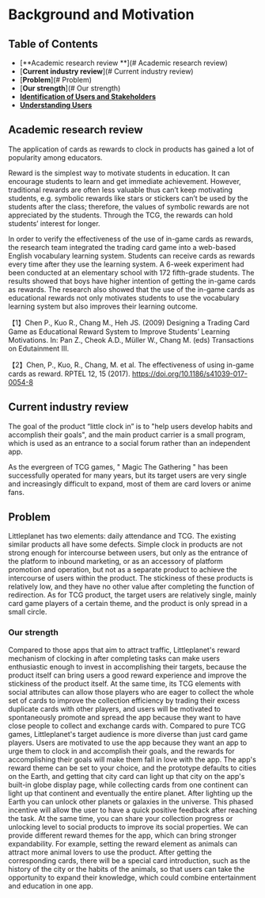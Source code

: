 ﻿# Background and Motivation 

## Table of Contents
* [**Academic research review **](# Academic research review)
* [**Current industry review**](# Current industry review)
* [**Problem**](# Problem)
* [**Our strength**](# Our strength)
* [**Identification of Users and Stakeholders**](#identification-of-users-and-stakeholders)
* [**Understanding Users**](#understanding-users)


## Academic research review 
The application of cards as rewards to clock in products has gained a lot of popularity among educators.

Reward is the simplest way to motivate students in education. It can encourage students to learn and get immediate achievement. However, traditional rewards are often less valuable thus can’t keep motivating students, e.g. symbolic rewards like stars or stickers can’t be used by the students after the class; therefore, the values of symbolic rewards are not appreciated by the students. Through the TCG, the rewards can hold students’ interest for longer.

In order to verify the effectiveness of the use of in-game cards as rewards, the research team integrated the trading card game into a web-based English vocabulary learning system. Students can receive cards as rewards every time after they use the learning system. A 6-week experiment had been conducted at an elementary school with 172 fifth-grade students. The results showed that boys have higher intention of getting the in-game cards as rewards. The research also showed that the use of the in-game cards as educational rewards not only motivates students to use the vocabulary learning system but also improves their learning outcome.

【1】Chen P., Kuo R., Chang M., Heh JS. (2009) Designing a Trading Card Game as Educational Reward System to Improve Students’ Learning Motivations. In: Pan Z., Cheok A.D., Müller W., Chang M. (eds) Transactions on Edutainment III.

【2】Chen, P., Kuo, R., Chang, M. et al. The effectiveness of using in-game cards as reward. RPTEL 12, 15 (2017). https://doi.org/10.1186/s41039-017-0054-8



## Current industry review
The goal of the product “little clock in” is to "help users develop habits and accomplish their goals", and the main product carrier is a small program, which is used as an entrance to a social forum rather than an independent app.

As the evergreen of TCG games, " Magic The Gathering " has been successfully operated for many years, but its target users are very single and increasingly difficult to expand, most of them are card lovers or anime fans.




## Problem
Littleplanet has two elements: daily attendance and TCG. The existing similar products all have some defects. Simple clock in products are not strong enough for intercourse between users, but only as the entrance of the platform to inbound marketing, or as an accessory of platform promotion and operation, but not as a separate product to achieve the intercourse of users within the product. The stickiness of these products is relatively low, and they have no other value after completing the function of redirection. As for TCG product, the target users are relatively single, mainly card game players of a certain theme, and the product is only spread in a small circle.

### Our strength 
Compared to those apps that aim to attract traffic, Littleplanet's reward mechanism of clocking in after completing tasks can make users enthusiastic enough to invest in accomplishing their targets, because the product itself can bring users a good reward experience and improve the stickiness of the product itself. At the same time, its TCG elements with social attributes can allow those players who are eager to collect the whole set of cards to improve the collection efficiency by trading their excess duplicate cards with other players, and users will be motivated to spontaneously promote and spread the app because they want to have close people to collect and exchange cards with. Compared to pure TCG games, Littleplanet's target audience is more diverse than just card game players. Users are motivated to use the app because they want an app to urge them to clock in and accomplish their goals, and the rewards for accomplishing their goals will make them fall in love with the app.
The app's reward theme can be set to your choice, and the prototype defaults to cities on the Earth, and getting that city card can light up that city on the app's built-in globe display page, while collecting cards from one continent can light up that continent and eventually the entire planet. After lighting up the Earth you can unlock other planets or galaxies in the universe. This phased incentive will allow the user to have a quick positive feedback after reaching the task. At the same time, you can share your collection progress or unlocking level to social products to improve its social properties. We can provide different reward themes for the app, which can bring stronger expandability. For example, setting the reward element as animals can attract more animal lovers to use the product. After getting the corresponding cards, there will be a special card introduction, such as the history of the city or the habits of the animals, so that users can take the opportunity to expand their knowledge, which could combine entertainment and education in one app.


